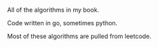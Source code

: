 All of the algorithms in my book.


Code written in go, sometimes python. 


Most of these algorithms are pulled from leetcode. 